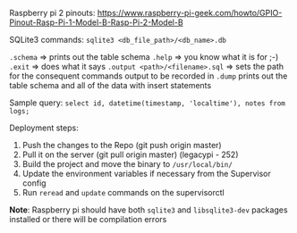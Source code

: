 Raspberry pi 2 pinouts: https://www.raspberry-pi-geek.com/howto/GPIO-Pinout-Rasp-Pi-1-Model-B-Rasp-Pi-2-Model-B

SQLite3 commands:
`sqlite3 <db_file_path>/<db_name>.db`

`.schema` => prints out the table schema
`.help` => you know what it is for ;-)
`.exit` => does what it says
`.output <path>/<filename>.sql` => sets the path for the consequent commands output to be recorded in 
`.dump` prints out the table schema and all of the data with insert statements

Sample query:
`select id, datetime(timestamp, 'localtime'), notes from logs;`

Deployment steps:
1. Push the changes to the Repo (git push origin master)
2. Pull it on the server (git pull origin master) (legacypi - 252)
3. Build the project and move the binary to `/usr/local/bin/`
4. Update the environment variables if necessary from the Supervisor config
5. Run `reread` and `update` commands on the supervisorctl

**Note**: Raspberry pi should have both `sqlite3` and `libsqlite3-dev` packages installed or there will be compilation errors